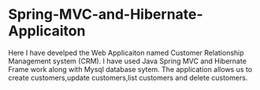 # Spring-MVC-and-Hibernate-Applicaiton

Here I have develped the Web Applicaiton named Customer Relationship Management system (CRM).
I have used Java Spring MVC and Hibernate Frame work along with Mysql database sytem.
The application allows us to create customers,update customers,list customers and delete customers.
